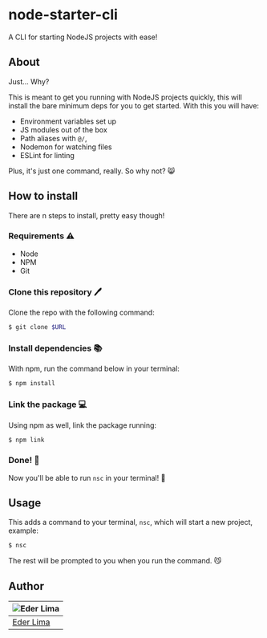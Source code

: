# node-starter-cli

A CLI for starting NodeJS projects with ease!

## About

Just... Why?

This is meant to get you running with NodeJS projects quickly, this will install the bare minimum deps for you to get started. With this you will have:

- Environment variables set up
- JS modules out of the box
- Path aliases with `@/`,
- Nodemon for watching files
- ESLint for linting

Plus, it's just one command, really. So why not? 😸

## How to install

There are n steps to install, pretty easy though!

### Requirements ⚠️

- Node
- NPM
- Git

### Clone this repository 🖊️

Clone the repo with the following command:

```sh
$ git clone $URL
```

### Install dependencies 📚

With npm, run the command below in your terminal:

```sh
$ npm install
```

### Link the package 💻

Using npm as well, link the package running:

```sh
$ npm link
```

### Done! 🎉

Now you'll be able to run `nsc` in your terminal! 🥳

## Usage

This adds a command to your terminal, `nsc`, which will start a new project, example:

```sh
$ nsc
```

The rest will be prompted to you when you run the command. 😼

## Author

| ![Eder Lima](https://github.com/asynched.png?size=100) |
| ------------------------------------------------------ |
| [Eder Lima](https://github.com/asynched)               |
